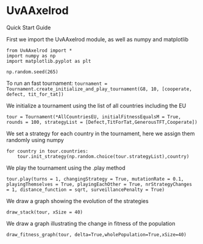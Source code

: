 # UvAAxelrod

Quick Start Guide

First we import the UvAAxelrod module, as well as numpy and matplotlib

    from UvAAxelrod import *
    import numpy as np
    import matplotlib.pyplot as plt

    np.random.seed(265)

To run an fast tournament:
`tournament = Tournament.create_initialize_and_play_tournament(G8, 10, [cooperate, defect, tit_for_tat])`

We initialize a tournament using the list of all countries including the EU
    
    tour = Tournament(*AllCountriesEU, initialFitnessEqualsM = True, rounds = 100, strategyList = [Defect,TitForTat,GenerousTFT,Cooperate])

We set a strategy for each country in the tournament, here we assign them randomly using numpy
    
    for country in tour.countries:
        tour.init_strategy(np.random.choice(tour.strategyList),country)

We play the tournament using the .play method
    
    tour.play(turns = 1, changingStrategy = True, mutationRate = 0.1, playingThemselves = True, playingEachOther = True, nrStrategyChanges     = 1, distance_function = sqrt, surveillancePenalty = True)

We draw a graph showing the evolution of the strategies

    draw_stack(tour, xSize = 40)

We draw a graph illustrating the change in fitness of the population

    draw_fitness_graph(tour, delta=True,wholePopulation=True,xSize=40)

